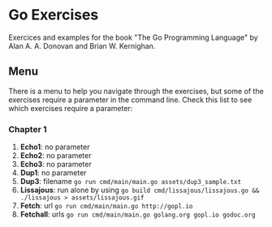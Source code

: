 # Go Exercises

Exercices and examples for the book "The Go Programming Language" by Alan A. A. Donovan and Brian W. Kernighan.

## Menu

There is a menu to help you navigate through the exercises, but some of the exercises require a parameter in the command line.
Check this list to see which exercises require a parameter:

### Chapter 1

1. **Echo1**: no parameter
2. **Echo2**: no parameter
3. **Echo3**: no parameter
4. **Dup1**: no parameter
5. **Dup3**: filename `go run cmd/main/main.go assets/dup3_sample.txt`
6. **Lissajous**: run alone by using `go build cmd/lissajous/lissajous.go && ./lissajous > assets/lissajous.gif`
7. **Fetch**: url `go run cmd/main/main.go http://gopl.io`
8. **Fetchall**: urls `go run cmd/main/main.go golang.org gopl.io godoc.org`

